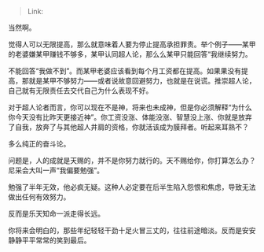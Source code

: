 > Link: 

当然啊。

觉得人可以无限提高，那么就意味着人要为停止提高承担罪责。举个例子——某甲的老婆嫌某甲赚钱不够多，某甲认同超人论，那么么某甲只能回答“我继续努力。

不能回答“我做不到”。而某甲老婆应该看到每个月工资都在提高。如果果没有提高，那就是某甲不够努力——或者说故意回避努力，也就是在说谎。推崇超人论，自己就有无限责任去交代自己为什么表现不好。

对于超人论者而言，你可以现在不是神，将来也未成神，但是你必须解释“为什么你今天没有比昨天更接近神”。你工资没涨、体能没涨、智慧没上涨、你就是放弃了自我，放奔了与其他超人井肩的资格，你就活该成为膜拜者。听起来耳熟不？

多么纯正的奋斗论。

问题是，人的成就是天赐的，并不是你努力就行的。天不赐给你，你打算怎么办？尼采会大叫一声“我偏要勉强”。

勉强了半年无效，他必疯无疑。这种人必定要在后半生陷入怨恨和焦虑，导致无法做出任何有效努力。

反而是乐天知命一派走得长远。

你将来会明白的，那些年纪轻轻干劲十足火冒三丈的，往往前途暗淡。反而是安安静静平平常常的笑到最后。
